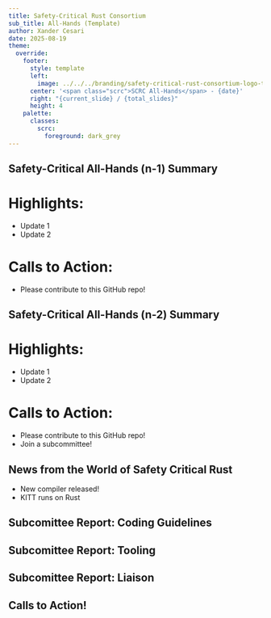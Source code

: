 ```yaml
---
title: Safety-Critical Rust Consortium
sub_title: All-Hands (Template)
author: Xander Cesari
date: 2025-08-19
theme:
  override:
    footer:
      style: template
      left:
        image: ../../../branding/safety-critical-rust-consortium-logo-transparent.png
      center: '<span class="scrc">SCRC All-Hands</span> - {date}'
      right: "{current_slide} / {total_slides}"
      height: 4
    palette:
      classes:
        scrc:
          foreground: dark_grey
---
```


Safety-Critical All-Hands (n-1) Summary
---
<!-- column_layout: [2, 1] -->
<!-- column: 0 -->
# Highlights:
* Update 1
* Update 2

<!-- column: 1 -->
# Calls to Action:
* Please contribute to this GitHub repo!

<!-- end_slide -->

Safety-Critical All-Hands (n-2) Summary
---
<!-- column_layout: [2, 1] -->
<!-- column: 0 -->
# Highlights:
* Update 1
* Update 2

<!-- column: 1 -->
# Calls to Action:
* Please contribute to this GitHub repo!
* Join a subcommittee!

<!-- end_slide -->

News from the World of Safety Critical Rust
---
* New compiler released!
* KITT runs on Rust

<!-- end_slide -->

Subcomittee Report: Coding Guidelines
---



<!-- end_slide -->

Subcomittee Report: Tooling
---



<!-- end_slide -->

Subcomittee Report: Liaison
---



<!-- end_slide -->

Calls to Action!
---



<!-- end_slide -->